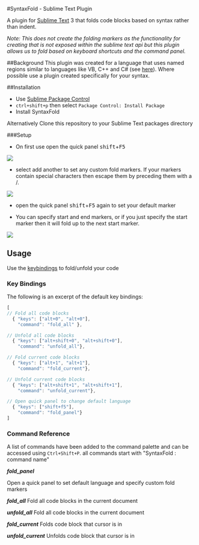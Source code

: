 #SyntaxFold - Sublime Text Plugin

A plugin for [Sublime Text][st] 3 that folds code blocks based on syntax rather than indent. 

<i>Note: This does not create the folding markers as the functionality for creating that is not exposed within the sublime text api but this plugin allows us to fold based on keyboard shortcuts and the command panel.</i>

##Background
This plugin was created for a language that uses named regions similar to languages like VB, C++ and C# (see [here][vs]). Where possible use a plugin created specifically for your syntax.

##Installation
* Use [Sublime Package Control](http://wbond.net/sublime_packages/package_control "Sublime Package Control")
* `ctrl+shift+p` then select `Package Control: Install Package`
* Install SyntaxFold

Alternatively Clone this repository to your Sublime Text packages directory


###Setup
* On first use open the quick panel <kbd>shift</kbd>+<kbd>F5</kbd> 

![][add-another]
* select add another to set any custom fold markers. If your markers contain special characters then escape them by preceding them with a /.

![][custom-fold]
* open the quick panel <kbd>shift</kbd>+<kbd>F5</kbd> again to set your default marker


* You can specify start and end markers, or if you just specify the start marker then it will fold up to the next start marker.

![][scr-panel-thumb]


## Usage
Use the [keybindings](#command-examples) to fold/unfold your code

### Key Bindings ###

The following is an excerpt of the default key bindings:

```js
[
// Fold all code blocks
  { "keys": ["alt+0", "alt+0"],
    "command": "fold_all" },

// Unfold all code blocks
  { "keys": ["alt+shift+0", "alt+shift+0"],
    "command": "unfold_all"},

// Fold current code blocks
  { "keys": ["alt+1", "alt+1"],
    "command": "fold_current"},

// Unfold current code blocks
  { "keys": ["alt+shift+1", "alt+shift+1"],
    "command": "unfold_current"},

// Open quick panel to change default language
  { "keys": ["shift+f5"],
    "command": "fold_panel"}
]

```

### Command Reference

A list of commands have been added to the command palette and can be accessed using `Ctrl+Shift+P`.
all commands start with "SyntaxFold : command name"

***fold_panel***

Open a quick panel to set default language and specify custom fold markers


***fold_all***
Fold all code blocks in the current document

***unfold_all***
Fold all code blocks in the current document

***fold_current***
Folds code block that cursor is in

***unfold_current***
Unfolds code block that cursor is in


<!-- Links -->
[vs]:http://blogs.msdn.com/b/zainnab/archive/2013/07/12/visual-studio-2013-organize-your-code-with-named-regions.aspx
[st]: http://sublimetext.com/
[scr-panel]: http://i.imgur.com/wY7RlyI.jpg
[scr-panel-thumb]: http://i.imgur.com/wY7RlyI.jpg
[custom-fold]: http://i.imgur.com/7bxfhkO.jpg
[add-another]: http://i.imgur.com/qNBUUbI.jpg
